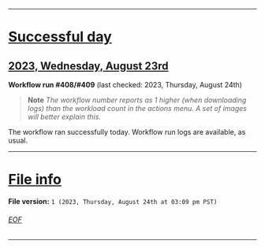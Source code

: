 
***

# [Successful day](#Successful-day)

## [2023, Wednesday, August 23rd](#2023-Wednesday-August-23rd)

**Workflow run #408/#409** (last checked: 2023, Thursday, August 24th)

> **Note** _The workflow number reports as 1 higher (when downloading logs) than the workload count in the actions menu. A set of images will better explain this._

The workflow ran successfully today. Workflow run logs are available, as usual.

***

# [File info](#File-info)

**File version:** `1 (2023, Thursday, August 24th at 03:09 pm PST)`

###### [EOF](#EOF)

***
